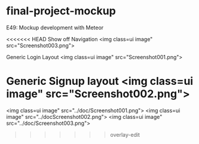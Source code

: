 # final-project-mockup
E49: Mockup development with Meteor

<<<<<<< HEAD
Show off Navigation 
<img class=ui image" src="Screenshot003.png">

Generic Login Layout
<img class=ui image" src="Screenshot001.png">

Generic Signup layout
<img class=ui image" src="Screenshot002.png">
=======
<img class=ui image" src="../doc/Screenshot001.png">
<img class=ui image" src="../docScreenshot002.png">
<img class=ui image" src="../doc/Screenshot003.png">
>>>>>>> overlay-edit
